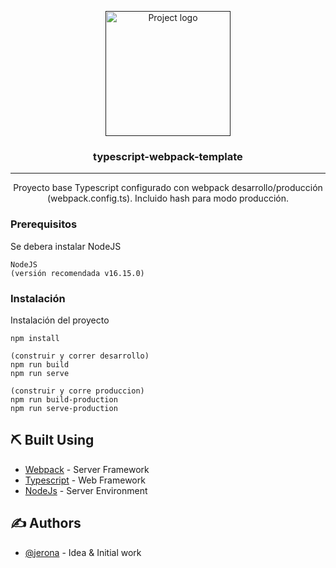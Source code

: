 <p align="center">
  <a href="" rel="noopener">
 <img width=200px height=200px src="https://avatars.githubusercontent.com/u/22218212" alt="Project logo"></a>
</p>

<h3 align="center">typescript-webpack-template</h3>

<div align="center">
</div>

---

<p align="center"> Proyecto base Typescript configurado con webpack desarrollo/producción (webpack.config.ts). Incluido hash para modo producción.
<br> 
</p>

### Prerequisitos

Se debera instalar NodeJS

```
NodeJS 
(versión recomendada v16.15.0)
```

### Instalación

Instalación del proyecto

```
npm install
```
```
(construir y correr desarrollo)
npm run build
npm run serve
```
```
(construir y corre produccion)
npm run build-production
npm run serve-production
```

## ⛏️ Built Using <a name = "built_using"></a>

- [Webpack](https://webpack.js.org/) - Server Framework
- [Typescript](https://www.typescriptlang.org/) - Web Framework
- [NodeJs](https://nodejs.org/en/) - Server Environment

## ✍️ Authors <a name = "authors"></a>

- [@jerona](https://github.com/jerona) - Idea & Initial work
